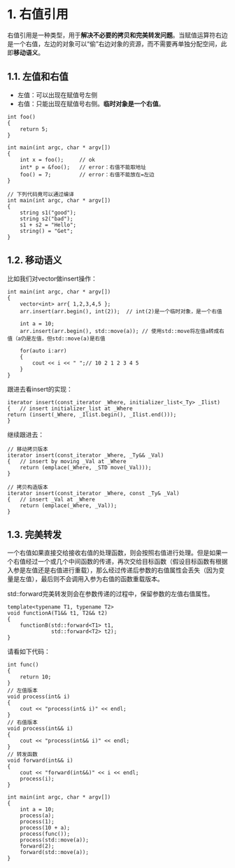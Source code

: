 # 1. 右值引用
右值引用是一种类型，用于**解决不必要的拷贝和完美转发问题**。当赋值运算符右边是一个右值，左边的对象可以“偷”右边对象的资源，而不需要再单独分配空间，此即**移动语义**。
## 1.1. 左值和右值
* 左值：可以出现在赋值号左侧
* 右值：只能出现在赋值号右侧。**临时对象是一个右值**。
```
int foo()
{
	return 5;
}

int main(int argc, char * argv[])
{
	int x = foo();     // ok
	int* p = &foo();   // error：右值不能取地址
	foo() = 7;         // error：右值不能放在=左边
}
```
```
// 下列代码竟可以通过编译
int main(int argc, char * argv[])
{
	string s1("good");
	string s2("bad");
	s1 + s2 = "Hello";
	string() = "Get";
}
```
## 1.2. 移动语义
比如我们对vector做insert操作：
```
int main(int argc, char * argv[])
{
	vector<int> arr{ 1,2,3,4,5 };
	arr.insert(arr.begin(), int(2));  // int(2)是一个临时对象，是一个右值

	int a = 10;
	arr.insert(arr.begin(), std::move(a)); // 使用std::move将左值a转成右值（a仍是左值，但std::move(a)是右值

	for(auto i:arr)
	{
		cout << i << " ";// 10 2 1 2 3 4 5
	}
}
```
跟进去看insert的实现：
```
iterator insert(const_iterator _Where, initializer_list<_Ty> _Ilist)
{	// insert initializer_list at _Where
return (insert(_Where, _Ilist.begin(), _Ilist.end()));
}
```
继续跟进去：
```
// 移动拷贝版本
iterator insert(const_iterator _Where, _Ty&& _Val)
{	// insert by moving _Val at _Where
    return (emplace(_Where, _STD move(_Val)));
}

// 拷贝构造版本
iterator insert(const_iterator _Where, const _Ty& _Val)
{	// insert _Val at _Where
    return (emplace(_Where, _Val));
}
```
## 1.3. 完美转发
一个右值如果直接交给接收右值的处理函数，则会按照右值进行处理。但是如果一个右值经过一个或几个中间函数的传递，再次交给目标函数（假设目标函数有根据入参是左值还是右值进行重载），那么经过传递后参数的右值属性会丢失（因为变量是左值），最后则不会调用入参为右值的函数重载版本。

std::forward完美转发则会在参数传递的过程中，保留参数的左值右值属性。
```
template<typename T1, typename T2>
void functionA(T1&& t1, T2&& t2)
{
    functionB(std::forward<T1> t1,
              std::forward<T2> t2);
}
```
请看如下代码：
```
int func()
{
	return 10;
}
// 左值版本
void process(int& i)
{
	cout << "process(int& i)" << endl;
}
// 右值版本
void process(int&& i)
{
	cout << "process(int&& i)" << endl;
}
// 转发函数
void forward(int&& i)
{
	cout << "forward(int&&)" << i << endl;
	process(i);
}

int main(int argc, char * argv[])
{
	int a = 10;
	process(a);
	process(1);
	process(10 + a);
	process(func());
	process(std::move(a));
	forward(2);
	forward(std::move(a));
}
```